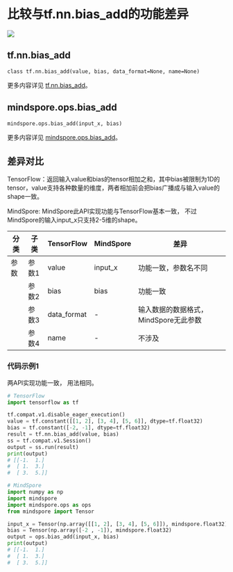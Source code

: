 # 比较与tf.nn.bias_add的功能差异

<a href="https://gitee.com/mindspore/docs/blob/master/docs/mindspore/source_zh_cn/note/api_mapping/tensorflow_diff/bias_add.md" target="_blank"><img src="https://mindspore-website.obs.cn-north-4.myhuaweicloud.com/website-images/master/resource/_static/logo_source.png"></a>

## tf.nn.bias_add

```text
class tf.nn.bias_add(value, bias, data_format=None, name=None)
```

更多内容详见 [tf.nn.bias_add](https://www.tensorflow.org/versions/r2.6/api_docs/python/tf/nn/bias_add?hl=zh-cn%3B)。

## mindspore.ops.bias_add

```text
mindspore.ops.bias_add(input_x, bias)
```

更多内容详见 [mindspore.ops.bias_add](https://www.mindspore.cn/docs/zh-CN/master/api_python/ops/mindspore.ops.bias_add.html?highlight=bias_add)。

## 差异对比

TensorFlow：返回输入value和bias的tensor相加之和，其中bias被限制为1D的tensor，value支持各种数量的维度，两者相加前会把bias广播成与输入value的shape一致。

MindSpore: MindSpore此API实现功能与TensorFlow基本一致， 不过MindSpore的输入input_x只支持2-5维的shape。

| 分类 | 子类  | TensorFlow | MindSpore | 差异                                  |
| ---- | ----- | ---------- | --------- | ------------------------------------- |
| 参数 | 参数1 | value      | input_x   | 功能一致，参数名不同                  |
|      | 参数2 | bias       | bias      | 功能一致                              |
|      | 参数3 | data_format | -         | 输入数据的数据格式，MindSpore无此参数 |
|      | 参数4 | name       | -         | 不涉及   |

### 代码示例1

两API实现功能一致， 用法相同。

```python
# TensorFlow
import tensorflow as tf

tf.compat.v1.disable_eager_execution()
value = tf.constant([[1, 2], [3, 4], [5, 6]], dtype=tf.float32)
bias = tf.constant([-2, -1], dtype=tf.float32)
result = tf.nn.bias_add(value, bias)
ss = tf.compat.v1.Session()
output = ss.run(result)
print(output)
# [[-1.  1.]
#  [ 1.  3.]
#  [ 3.  5.]]

# MindSpore
import numpy as np
import mindspore
import mindspore.ops as ops
from mindspore import Tensor

input_x = Tensor(np.array([[1, 2], [3, 4], [5, 6]]), mindspore.float32)
bias = Tensor(np.array([-2 , -1]), mindspore.float32)
output = ops.bias_add(input_x, bias)
print(output)
# [[-1.  1.]
#  [ 1.  3.]
#  [ 3.  5.]]
```

